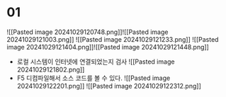 # 01
![[Pasted image 20241029120748.png]]![[Pasted image 20241029121003.png]]
![[Pasted image 20241029121233.png]]
![[Pasted image 20241029121404.png]]![[Pasted image 20241029121448.png]]
- 로컬 시스템이 인터넷에 연결되었는지 검사
![[Pasted image 20241029121802.png]]
- F5 디컴파일해서 소스 코드를 볼 수 있다.
![[Pasted image 20241029122201.png]]
![[Pasted image 20241029122312.png]]
